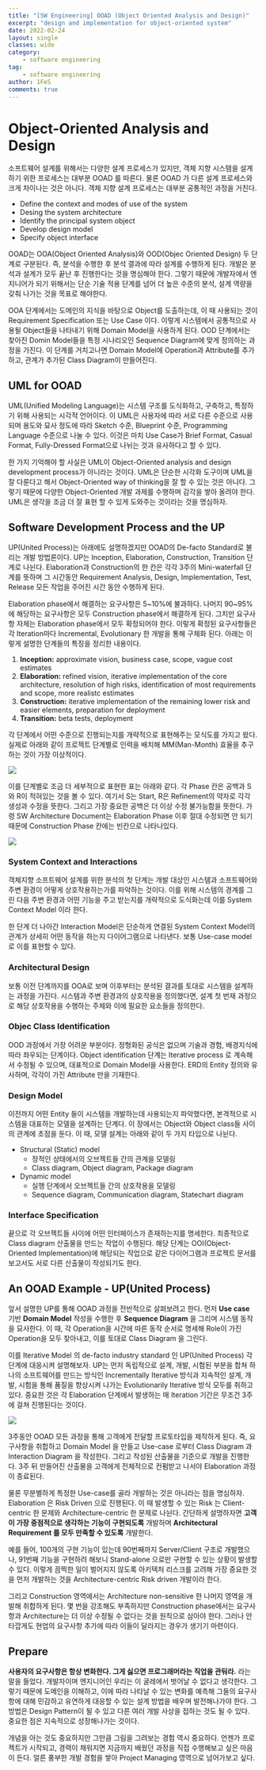 ```yaml
---
title: "[SW Engineering] OOAD (Object Oriented Analysis and Design)"
excerpt: "design and implementation for object-oriented system"
date: 2022-02-24
layout: single
classes: wide
category:
    - software engineering
tag:
    - software engineering
author: 1FeS
comments: true
---
```


# Object-Oriented Analysis and Design

소프트웨어 설계를 위해서는 다양한 설계 프로세스가 있지만, 객체 지향 시스템을 설계하기 위한 프로세스는 대부분 OOAD 를 따른다. 물론 OOAD 가 다른 설계 프로세스와 크게 차이나는 것은 아니다. 객체 지향 설계 프로세스는 대부분 공통적인 과정을 거친다.

- Define the context and modes of use of the system
- Desing the system architecture
- Identify the principal system object
- Develop design model
- Specify object interface

OOAD는 OOA(Object Oriented Analysis)와 OOD(Objec Oriented Design) 두 단계로 구분된다. 즉, 분석을 수행한 후 분석 결과에 따라 설계를 수행하게 된다. 개발은 분석과 설계가 모두 끝난 후 진행한다는 것을 명심해야 한다. 그렇기 때문에 개발자에서 엔지니어가 되기 위해서는 단순 기술 적용 단계를 넘어 더 높은 수준의 분석, 설계 역량을 갖춰 나가는 것을 목표로 해야한다.

OOA 단계에서는 도메인의 지식을 바탕으로 Object를 도출하는데, 이 때 사용되는 것이 Requirement Specification 또는 Use Case 이다. 이렇게 시스템에서 공통적으로 사용될 Object들을 나타내기 위해 Domain Model을 사용하게 된다. OOD 단계에서는 찾아진 Domin Model들을 특정 시나리오인 Sequence Diagram에 맞게 정의하는 과정을 가진다. 이 단계를 거치고나면 Domain Model에 Operation과 Attribute를 추가하고, 관계가 추가된 Class Diagram이 만들어진다.

## UML for OOAD

UML(Unified Modeling Language)는 시스템 구조를 도식화하고, 구축하고, 특정하기 위해 사용되는 시각적 언어이다. 이 UML은 사용자에 따라 서로 다른 수준으로 사용되며 용도와 묘사 정도에 따라 Sketch 수준, Blueprint 수준, Programming Language 수준으로 나눌 수 있다. 이것은 마치 Use Case가 Brief Format, Casual Format, Fully-Dressed Format으로 나뉘는 것과 유사하다고 할 수 있다.

한 가지 기억해야 할 사실은 UML이 Object-Oriented analysis and design development process가 아니라는 것이다. UML은 단순한 시각화 도구이며 UML을 잘 다룬다고 해서 Object-Oriented way of thinking을 잘 할 수 있는 것은 아니다. 그렇기 때문에 다양한 Object-Oriented 개발 과제를 수행하며 감각을 쌓아 올려야 한다. UML은 생각을 조금 더 잘 표현 할 수 있게 도와주는 것이라는 것을 명심하자.

## Software Development Process and the UP

UP(United Process)는 아래에도 설명하겠지만 OOAD의 De-facto Standard로 불리는 개발 방법론이다. UP는 Inception, Elaboration, Construction, Transition 단계로 나뉜다. Elaboration과 Construction의 한 칸은 각각 3주의 Mini-waterfall 단계를 뜻하며 그 시간동안 Requirement Analysis, Design, Implementation, Test, Release 모든 작업을 주어진 시간 동안 수행하게 된다.

Elaboration phase에서 해결하는 요구사항은 5~10%에 불과하다. 나머지 90~95%에 해당하는 요구사항은 모두 Construction phase에서 해결하게 된다. 그치만 요구사항 자체는 Elaboration phase에서 모두 확정되어야 한다. 이렇게 확정된 요구사항들은 각 Iteration마다 Incremental, Evolutionary 한 개발을 통해 구체화 된다. 아래는 이렇게 설명한 단계들의 특징을 정리한 내용이다.

1. **Inception:** approximate vision, business case, scope, vague cost estimates
2. **Elaboration:** refined vision, iterative implementation of the core architecture, resolution of high risks, identification of most requirements and scope, more realistc estimates
3. **Construction:** iterative implementation of the remaining lower risk and easier elements, preparation for deployment
4. **Transition:** beta tests, deployment

각 단계에서 어떤 수준으로 진행되는지를 개략적으로 표현해주는 모식도를 가지고 왔다. 실제로 아래와 같이 프로젝트 단계별로 인력을 배치해 MM(Man-Month) 효율을 추구하는 것이 가장 이상적이다.

<img src="/_img/2022-08-22/up-disciplines.png">

이를 단계별로 조금 더 세부적으로 표현한 표는 아래와 같다. 각 Phase 칸은 공백과 S와 R이 적혀있는 것을 볼 수 있다. 여기서 S는 Start, R은 Refinement의 약자로 각각 생성과 수정을 뜻한다. 그리고 가장 중요한 공백은 더 이상 수정 불가능함을 뜻한다. 가령 SW Architecture Document는 Elaboration Phase 이후 절대 수정되면 안 되기 때문에 Construction Phase 칸에는 빈칸으로 나타나있다.

<img src="/_img/2022-08-22/table-sample-development-case-s-start-r-refine.png">

### System Context and Interactions

객체지향 소프트웨어 설계를 위한 분석의 첫 단계는 개발 대상인 시스템과 소프트웨어와 주변 환경이 어떻게 상호작용하는가를 파악하는 것이다. 이를 위해 시스템의 경계를 그린 다음 주변 환경과 어떤 기능을 주고 받는지를 개략적으로 도식화는데 이를 System Context Model 이라 한다.

한 단계 더 나아간 Interaction Model은 단순하게 연결된 System Context Model의 관계가 상세히 어떤 동작을 하는지 다이어그램으로 나타낸다. 보통 Use-case model 로 이를 표현할 수 있다.

### Architectural Design

보통 이전 단계까지를 OOA로 보며 이후부터는 분석된 결과를 토대로 시스템을 설계하는 과정을 가진다. 시스템과 주변 환경과의 상호작용을 정의했다면, 설계 첫 번재 과정으로 해당 상호작용을 수행하는 주체와 이에 필요한 요소들을 정의한다.

### Objec Class Identification

OOD 과정에서 가장 어려운 부분이다. 정형화된 공식은 없으며 기술과 경험, 배경지식에 따라 좌우되는 단계이다. Object identification 단계는 Iterative process 로 계속해서 수정될 수 있으며, 대표적으로 Domain Model을 사용한다. ERD의 Entity 정의와 유사하며, 각각이 가진 Attribute 만을 기재한다.

### Design Model

이전까지 어떤 Entity 들이 시스템을 개발하는데 사용되는지 파악했다면, 본격적으로 시스템을 대표하는 모델을 설계하는 단계다. 이 장에서는 Object와 Object class들 사이의 관계에 초점을 둔다. 이 때, 모델 설계는 아래와 같이 두 가지 타입으로 나뉜다.

- Structural (Static) model
    - 정적인 상태에서의 오브젝트들 간의 관계을 모델링
    - Class diagram, Object diagram, Package diagram
- Dynamic model
    - 실행 단계에서 오브젝트들 간의 상호작용을 모델링
    - Sequence diagram, Communication diagram, Statechart diagram

### Interface Specification

끝으로 각 오브젝트들 사이에 어떤 인터페이스가 존재하는지를 명세한다. 최종적으로 Class diagram 산출물을 만드는 작업이 수행된다. 해당 단계는 OOI(Object-Oriented Implementation)에 해당되는 작업으로 같은 다이어그램과 프로젝트 문서를 보고서도 서로 다른 산출물이 작성되기도 한다.

## An OOAD Example - UP(United Process)

앞서 설명한 UP를 통해 OOAD 과정을 전반적으로 살펴보려고 한다. 먼저 **Use case** 기반 **Domain Model** 작성을 수행한 후 **Sequence Diagram** 을 그리며 시스템 동작을 묘사한다. 이 때, 각 Operation을 시간에 따른 동작 순서로 명세해 Role이 가진 Operation을 모두 찾아내고, 이를 토대로 Class Diagram 을 그린다. 

이를 Iterative Model 의 de-facto industry standard 인 UP(United Process) 각 단계에 대응시켜 설명해보자. UP는 먼저 독립적으로 설계, 개발, 시험된 부분을 합쳐 하나의 소프트웨어를 만드는 방식인 Incrementally Iterative 방식과 지속적인 설계, 개발, 시험을 통해 품질을 향상시켜 나가는 Evolutionarily Iterative 방식 모두를 취하고 있다. 중요한 것은 각 Elaboration 단계에서 발생하는 매 Iteration 기간은 무조건 3주에 걸쳐 진행된다는 것이다.

<img src="/_img/2022-08-22/united-process.png">

3주동안 OOAD 모든 과정을 통해 고객에게 전달할 프로토타입을 제작하게 된다. 즉, 요구사항을 취합하고 Domain Model 을 만들고 Use-case 로부터 Class Diagram 과 Interaction Diagram 을 작성한다. 그리고 작성된 산출물을 기준으로 개발을 진행한다. 3주 뒤 만들어진 산출물을 고객에게 전체적으로 컨펌받고 나서야 Elaboration 과정이 종료된다.

물론 무분별하게 특정한 Use-case를 골라 개발하는 것은 아니라는 점을 명심하자. Elaboration 은 Risk Driven 으로 진행된다. 이 때 발생할 수 있는 Risk 는 Client-centric 한 문제와 Architecture-centric 한 문제로 나뉜다. 간단하게 설명하자면 **고객이 가장 중점적으로 생각하는 기능이 구현되도록** 개발하며 **Architectural Requirement 를 모두 만족할 수 있도록** 개발한다.

예를 들어, 100개의 구현 기능이 있는데 90번째까지 Server/Client 구조로 개발했으나, 91번째 기능을 구현하려 해보니 Stand-alone 으로만 구현할 수 있는 상황이 발생할 수 있다. 이렇게 끔찍한 일이 벌어지지 않도록 아키텍처 리스크를 고려해 가장 중요한 것을 먼저 개발하는 것을 Architecture-centric Risk driven 개발이라 한다.

그리고 Construction 영역에서는 Architecture non-sensitive 한 나머지 영역을 개발해 취합하게 된다. 몇 번을 강조해도 부족하지만 Construction phase에서는 요구사항과 Architecture는 더 이상 수정될 수 없다는 것을 원칙으로 삼아야 한다. 그러나 안타깝게도 현업의 요구사항 추가에 따라 이들이 달라지는 경우가 생기기 마련이다.

## Prepare

**사용자의 요구사항은 항상 변화한다. 그게 싫으면 프로그래머라는 직업을 관둬라.** 라는 말을 들었다. 개발자이며 엔지니어인 우리는 이 굴레에서 벗어날 수 없다고 생각한다. 그렇기 때문에 도메인을 이해하고, 이에 따라 나타날 수 있는 변화를 예측해 그들의 요구사항에 대해 민감하고 유연하게 대응할 수 있는 설계 방법을 배우며 발전해나가야 한다. 그 방법은 Design Pattern이 될 수 있고 다른 여러 개발 사상을 접하는 것도 될 수 있다. 중요한 점은 지속적으로 성장해나가는 것이다.

개념을 아는 것도 중요하지만 그만큼 그림을 그려보는 경험 역시 중요하다. 언젠가 프로젝트가 시작되고, 경력이 채워지면 지금까지 배웠던 과정을 직접 수행해보고 싶은 마음이 든다. 얼른 풍부한 개발 경험을 쌓아 Project Managing 영역으로 넘어가보고 싶다.
